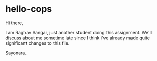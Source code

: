 # hello-cops

Hi there,

I am Raghav Sangar, just another student doing this assignment. We'll discuss about me sometime late since I think i've already made quite significant changes to this file.

Sayonara.
